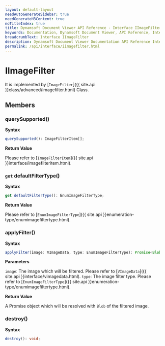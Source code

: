 ```yaml
---
layout: default-layout
needAutoGenerateSidebar: true
needGenerateH3Content: true
noTitleIndex: true
title: Dynamsoft Document Viewer API Reference - Interface IImageFilter
keywords: Documentation, Dynamsoft Document Viewer, API Reference, Interface IImageFilter
breadcrumbText: Interface IImageFilter
description: Dynamsoft Document Viewer Documentation API Reference Interface IImageFilter Page
permalink: /api/interface/iimagefilter.html
---
```



# IImageFilter

It is implemented by [`ImageFilter`]({{ site.api }}class/advanced/imagefilter.html) Class.

## Members

### querySupported()

**Syntax**

```typescript
querySupported(): ImageFilterItem[];
```

**Return Value**

Please refer to [`ImageFilterItem`]({{ site.api }}interface/imagefilteritem.html).

### `get` defaultFilterType()

**Syntax**

```typescript
get defaultFilterType(): EnumImageFilterType;
```

**Return Value**

Please refer to [`EnumImageFilterType`]({{ site.api }}enumeration-type/enumimagefiltertype.html).

### applyFilter()

**Syntax**

```typescript
applyFilter(image: VImageData, type: EnumImageFilterType): Promise<Blob>;
```

**Parameters**

`image`: The image which will be filtered. Please refer to [`VImageData`]({{ site.api }}interface/vimagedata.html).
`type`: The image filter type. Please refer to [`EnumImageFilterType`]({{ site.api }}enumeration-type/enumimagefiltertype.html).

**Return Value**

A Promise object which will be resolved with `Blob` of the filtered image.

### destroy()

**Syntax**

```typescript
destroy(): void;
```



